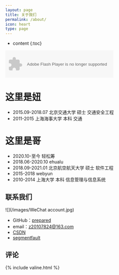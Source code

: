 ```yaml
---
layout: page
title: 关于我们
permalink: /about/
icon: heart
type: page
---
```


* content
{:toc}






<object width="340" height="86" data="http://music.163.com/style/swf/widget.swf?
sid=425100599&type=2&auto=1&width=320&height=66" 
type="application/x-shockwave-flash"></object> 


# 这里是妞

* 2015.09-2018.07 北京交通大学 硕士 交通安全工程
* 2011-2015 上海海事大学 本科	交通

# 这里是哥



* 2020.10-至今 轻松筹
* 2018.06-2020.10 ehualu
* 2018.09-2021.01 北京航空航天大学 硕士 软件工程
* 2015-2018 webyun
* 2010-2014 上海大学 本科 信息管理与信息系统

## 联系我们

![](/images/WeChat account.jpg)

* GitHub：[prepared](https://github.com/prepared48)
* email：z20107824@163.com
* [CSDN](https://blog.csdn.net/Prepared)
* [segmentfault](https://segmentfault.com/u/prepared)

## 评论

{% include valine.html %}
